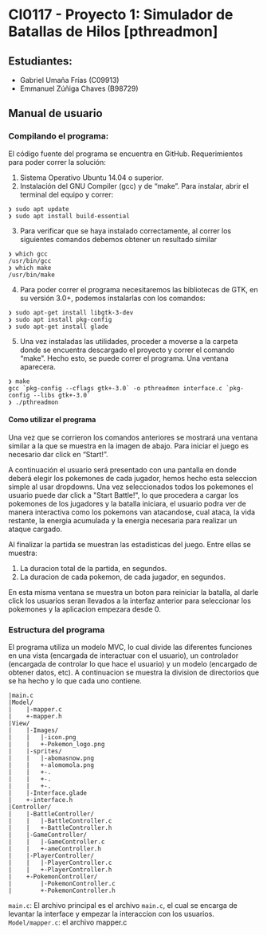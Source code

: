 # CI0117 - Proyecto 1: Simulador de Batallas de Hilos [pthreadmon]

## Estudiantes:
- Gabriel Umaña Frías (C09913)
- Emmanuel Zúñiga Chaves (B98729)

## Manual de usuario
### Compilando el programa:

El código fuente del programa se encuentra en GitHub.  Requerimientos para poder correr la solución:
1. Sistema Operativo Ubuntu 14.04 o superior.
2. Instalación del GNU Compiler (gcc) y de  “make”. Para instalar, abrir el terminal del equipo y correr:
```
❯ sudo apt update
❯ sudo apt install build-essential
```
3. Para verificar que se haya instalado correctamente, al correr los siguientes comandos debemos obtener un resultado similar
```
❯ which gcc
/usr/bin/gcc
❯ which make
/usr/bin/make
```
4. Para poder correr el programa necesitaremos las bibliotecas de GTK, en su versión 3.0+, podemos instalarlas con los comandos:
```
❯ sudo apt-get install libgtk-3-dev 
❯ sudo apt install pkg-config 
❯ sudo apt-get install glade
```
5. Una vez instaladas las utilidades, proceder a moverse a la carpeta donde se encuentra descargado el proyecto y correr el comando “make”. Hecho esto, se puede correr el programa. Una ventana aparecera. 
```
❯ make
gcc `pkg-config --cflags gtk+-3.0` -o pthreadmon interface.c `pkg-config --libs gtk+-3.0`
❯ ./pthreadmon
```
#### Como utilizar el programa 

Una vez que se corrieron los comandos anteriores se mostrará una ventana similar a la que se muestra en la imagen de abajo. Para iniciar el juego es necesario dar click en “Start!”. 

A continuación el usuario será presentado con una pantalla en donde deberá elegir los pokemones de cada jugador, hemos hecho esta seleccion simple al usar dropdowns. Una vez seleccionados todos los pokemones el usuario puede dar click a "Start Battle!", lo que procedera a cargar los pokemones de los jugadores y la batalla iniciara, el usuario podra ver de manera interactiva como los pokemons van atacandose, cual ataca, la vida restante, la energia acumulada y la energia necesaria para realizar un ataque cargado. 

Al finalizar la partida se muestran las estadisticas del juego. Entre ellas se muestra: 
1. La duracion total de la partida, en segundos.
2. La duracion de cada pokemon, de cada jugador, en segundos. 

En esta misma ventana se muestra un boton para reiniciar la batalla, al darle click los usuarios seran llevados a la interfaz anterior para seleccionar los pokemones y la aplicacion empezara desde 0. 

### Estructura del programa

El programa utiliza un modelo MVC, lo cual divide las diferentes funciones en una vista (encargada de interactuar con el usuario), un controlador (encargada de controlar lo que hace el usuario) y un modelo (encargado de obtener datos, etc). A continuacion se muestra la division de directorios que se ha hecho y lo que cada uno contiene. 

```
|main.c
|Model/
|    |-mapper.c
|    +-mapper.h
|View/
|    |-Images/
|    |   |-icon.png
|    |   +-Pokemon_logo.png
|    |-sprites/
|    |   |-abomasnow.png
|    |   +-alomomola.png
|    |   +-.
|    |   +-.
|    |   +-.
|    |-Interface.glade
|    +-interface.h
|Controller/
|    |-BattleController/
|    |   |-BattleController.c
|    |   +-BattleController.h
|    |-GameController/
|    |   |-GameController.c
|    |   +-ameController.h
|    |-PlayerController/
|    |   |-PlayerController.c
|    |   +-PlayerController.h
|    +-PokemonController/
|        |-PokemonController.c
|        +-PokemonController.h
```
`main.c`: El archivo principal es el archivo `main.c`, el cual se encarga de levantar la interface y empezar la interaccion con los usuarios. 
`Model/mapper.c`: el archivo mapper.c 

